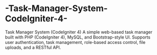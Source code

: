 # -Task-Manager-System-CodeIgniter-4-
Task Manager System (CodeIgniter 4) A simple web-based task manager built with PHP (CodeIgniter 4), MySQL, and Bootstrap-style UI. Supports user authentication, task management, role-based access control, file uploads, and a RESTful API.
